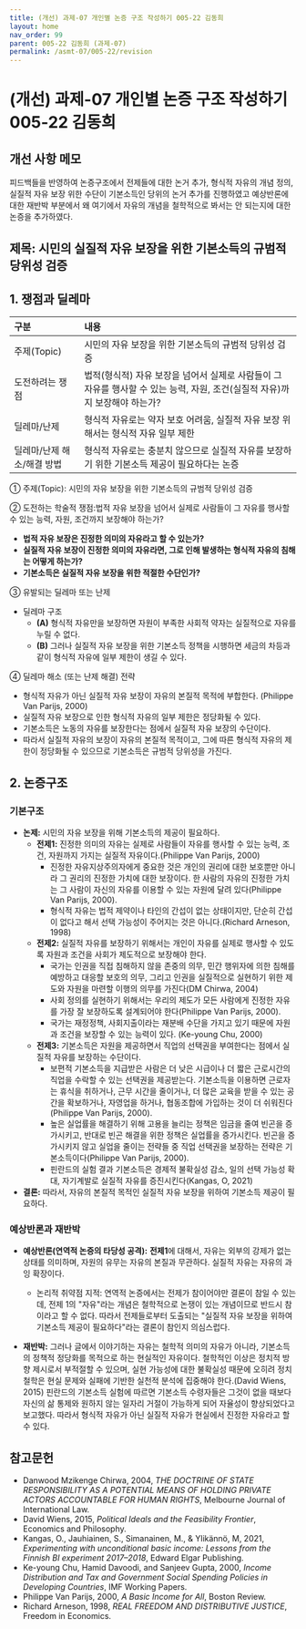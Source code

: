 ```yaml
---
title: (개선) 과제-07 개인별 논증 구조 작성하기 005-22 김동희
layout: home
nav_order: 99
parent: 005-22 김동희 (과제-07)
permalink: /asmt-07/005-22/revision
---
```


# (개선) 과제-07 개인별 논증 구조 작성하기 005-22 김동희 

## 개선 사항 메모

피드백들을 반영하여 논증구조에서 전제들에 대한 논거 추가, 형식적 자유의 개념 정의, 실질적 자유 보장 위한 수단이 기본소득인 당위의 논거 추가를 진행하였고 예상반론에 대한 재반박 부분에서 왜 여기에서 자유의 개념을 철학적으로 봐서는 안 되는지에 대한 논증을 추가하였다. 

## 제목: 시민의 실질적 자유 보장을 위한 기본소득의 규범적 당위성 검증  

## 1. 쟁점과 딜레마

| 구분 | 내용 |
|:---|:---|
| 주제(Topic) | 시민의 자유 보장을 위한 기본소득의 규범적 당위성 검증 |
| 도전하려는 쟁점 | 법적(형식적) 자유 보장을 넘어서 실제로 사람들이 그 자유를 행사할 수 있는 능력, 자원, 조건(실질적 자유)까지 보장해야 하는가? |
| 딜레마/난제 | 형식적 자유로는 약자 보호 어려움, 실질적 자유 보장 위해서는 형식적 자유 일부 제한 |
| 딜레마/난제 해소/해결 방법 | 형식적 자유로는 충분치 않으므로 실질적 자유를 보장하기 위한 기본소득 제공이 필요하다는 논증 |

① 주제(Topic): 시민의 자유 보장을 위한 기본소득의 규범적 당위성 검증 

② 도전하는 학술적 쟁점:법적 자유 보장을 넘어서 실제로 사람들이 그 자유를 행사할 수 있는 능력, 자원, 조건까지 보장해야 하는가?

- **법적 자유 보장은 진정한 의미의 자유라고 할 수 있는가?**  
- **실질적 자유 보장이 진정한 의미의 자유라면, 그로 인해 발생하는 형식적 자유의 침해는 어떻게 하는가?**  
- **기본소득은 실질적 자유 보장을 위한 적절한 수단인가?**

③ 유발되는 딜레마 또는 난제

- 딜레마 구조
  - **(A)** 형식적 자유만을 보장하면 자원이 부족한 사회적 약자는 실질적으로 자유를 누릴 수 없다.
  - **(B)** 그러나 실질적 자유 보장을 위한 기본소득 정책을 시행하면 세금의 차등과 같이 형식적 자유에 일부 제한이 생길 수 있다.

④ 딜레마 해소 (또는 난제 해결) 전략

- 형식적 자유가 아닌 실질적 자유 보장이 자유의 본질적 목적에 부합한다. (Philippe Van Parijs, 2000)
- 실질적 자유 보장으로 인한 형식적 자유의 일부 제한은 정당화될 수 있다.
- 기본소득은 노동의 자유를 보장한다는 점에서 실질적 자유 보장의 수단이다.
- 따라서 실질적 자유의 보장이 자유의 본질적 목적이고, 그에 따른 형식적 자유의 제한이 정당화될 수 있으므로 기본소득은 규범적 당위성을 가진다.

## 2. 논증구조

### 기본구조

- **논제:** 시민의 자유 보장을 위해 기본소득의 제공이 필요하다.
  - **전제1:** 진정한 의미의 자유는 실제로 사람들이 자유를 행사할 수 있는 능력, 조건, 자원까지 가지는 실질적 자유이다.(Philippe Van Parijs, 2000)
    - 진정한 자유지상주의자에게 중요한 것은 개인의 권리에 대한 보호뿐만 아니라 그 권리의 진정한 가치에 대한 보장이다. 한 사람의 자유의 진정한 가치는 그 사람이 자신의 자유를 이용할 수 있는 자원에 달려 있다(Philippe Van Parijs, 2000).
    - 형식적 자유는 법적 제약이나 타인의 간섭이 없는 상태이지만, 단순히 간섭이 없다고 해서 선택 가능성이 주어지는 것은 아니다.(Richard Arneson, 1998)
  - **전제2:** 실질적 자유를 보장하기 위해서는 개인이 자유를 실제로 행사할 수 있도록 자원과 조건을 사회가 제도적으로 보장해야 한다.
    - 국가는 인권을 직접 침해하지 않을 존중의 의무, 민간 행위자에 의한 침해를 예방하고 대응할 보호의 의무, 그리고 인권을 실질적으로 실현하기 위한 제도와 자원을 마련할 이행의 의무를 가진다(DM Chirwa, 2004)
    - 사회 정의를 실현하기 위해서는 우리의 제도가 모든 사람에게 진정한 자유를 가장 잘 보장하도록 설계되어야 한다(Philippe Van Parijs, 2000).
    - 국가는 재정정책, 사회지출이라는 재분배 수단을 가지고 있기 때문에 자원과 조건을 보장할 수 있는 능력이 있다. (Ke-young Chu, 2000)
  - **전제3:** 기본소득은 자원을 제공하면서 직업의 선택권을 부여한다는 점에서 실질적 자유를 보장하는 수단이다.
      - 보편적 기본소득을 지급받은 사람은 더 낮은 시급이나 더 짧은 근로시간의 직업을 수락할 수 있는 선택권을 제공받는다. 기본소득을 이용하면 근로자는 휴식을 취하거나, 근무 시간을 줄이거나, 더 많은 교육을 받을 수 있는 공간을 확보하거나, 자영업을 하거나, 협동조합에 가입하는 것이 더 쉬워진다(Philippe Van Parijs, 2000).
      -  높은 실업률을 해결하기 위해 고용을 늘리는 정책은 임금을 줄여 빈곤을 증가시키고, 반대로 빈곤 해결을 위한 정책은 실업률을 증가시킨다. 빈곤을 증가시키지 않고 실업을 줄이는 전략들 중 직업 선택권을 보장하는 전략은 기본소득이다(Philippe Van Parijs, 2000).
      - 핀란드의 실험 결과 기본소득은 경제적 불확실성 감소, 일의 선택 가능성 확대, 자기계발로 실질적 자유를 증진시킨다(Kangas, O, 2021)
- **결론:** 따라서, 자유의 본질적 목적인 실질적 자유 보장을 위하여 기본소득 제공이 필요하다.  

### 예상반론과 재반박

- **예상반론(연역적 논증의 타당성 공격):** **전제1**에 대해서, 자유는 외부의 강제가 없는 상태를 의미하며, 자원의 유무는 자유의 본질과 무관하다. 실질적 자유는 자유의 과잉 확장이다.
  - 논리적 취약점 지적: 연역적 논증에서는 전제가 참이어야만 결론이 참일 수 있는데, 전제 1의 "자유"라는 개념은 철학적으로 논쟁이 있는 개념이므로 반드시 참이라고 할 수 없다. 따라서 전제들로부터 도출되는 "실질적 자유 보장을 위하여 기본소득 제공이 필요하다"라는 결론이 참인지 의심스럽다.

- **재반박:**  그러나 글에서 이야기하는 자유는 철학적 의미의 자유가 아니라, 기본소득의 정책적 정당화를 목적으로 하는 현실적인 자유이다. 철학적인 이상은 정치적 방향 제시로서 부적절할 수 있으며, 실현 가능성에 대한 불확실성 때문에 오히려 정치철학은 현실 문제와 실패에 기반한 실천적 분석에 집중해야 한다.(David Wiens, 2015) 핀란드의 기본소득 실험에 따르면 기본소득 수령자들은 그것이 없을 때보다 자신의 삶 통제와 원하지 않는 일자리 거절이 가능하게 되어 자율성이 향상되었다고 보고했다. 따라서 형식적 자유가 아닌 실질적 자유가 현실에서 진정한 자유라고 할 수 있다.  

## 참고문헌

- Danwood Mzikenge Chirwa, 2004, *THE DOCTRINE OF STATE RESPONSIBILITY AS A POTENTIAL MEANS OF HOLDING PRIVATE ACTORS ACCOUNTABLE FOR HUMAN RIGHTS*, Melbourne Journal of International Law.
- David Wiens, 2015, *Political Ideals and the Feasibility Frontier*, Economics and Philosophy.
- Kangas, O., Jauhiainen, S., Simanainen, M., & Ylikännö, M, 2021, *Experimenting with unconditional basic income: Lessons from the Finnish BI experiment 2017–2018*, Edward Elgar Publishing.
-  Ke-young Chu, Hamid Davoodi, and Sanjeev Gupta, 2000, *Income Distribution and Tax and Government Social Spending Policies in Developing Countries*, IMF Working Papers.
- Philippe Van Parijs, 2000, *A Basic Income for All*, Boston Review.
- Richard Arneson, 1998, *REAL FREEDOM AND DISTRIBUTIVE JUSTICE*, Freedom in Economics.